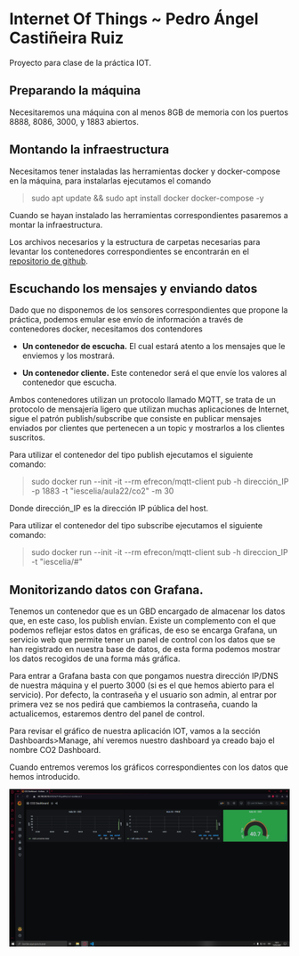 # Internet Of Things ~ Pedro Ángel Castiñeira Ruiz

Proyecto para clase de la práctica IOT.

## Preparando la máquina

Necesitaremos una máquina con al menos 8GB de memoria con los puertos 8888, 8086, 3000, y 1883 abiertos.

## Montando la infraestructura

Necesitamos tener instaladas las herramientas docker y docker-compose en la máquina, para instalarlas ejecutamos el comando

>sudo apt update && sudo apt install docker docker-compose -y

Cuando se hayan instalado las herramientas correspondientes pasaremos a montar la infraestructura.

Los archivos necesarios y la estructura de carpetas necesarias para levantar los contenedores correspondientes se encontrarán en el [repositorio de github](https://github.com/vaeruiz/iaw-IOT).

## Escuchando los mensajes y enviando datos

Dado que no disponemos de los sensores correspondientes que propone la práctica, podemos emular ese envío de información a través de contenedores docker, necesitamos dos contendores

- **Un contenedor de escucha.** El cual estará atento a los mensajes que le enviemos y los mostrará.

- **Un contenedor cliente.** Este contenedor será el que envíe los valores al contenedor que escucha.

Ambos contenedores utilizan un protocolo llamado MQTT, se trata de un protocolo de mensajería ligero que utilizan muchas aplicaciones de Internet, sigue el patrón publish/subscribe que consiste en publicar mensajes enviados por clientes que pertenecen a un topic y mostrarlos a los clientes suscritos.

Para utilizar el contenedor del tipo publish ejecutamos el siguiente comando:

>sudo docker run --init -it --rm efrecon/mqtt-client pub -h dirección_IP -p 1883 -t "iescelia/aula22/co2" -m 30

Donde dirección_IP es la dirección IP pública del host.

Para utilizar el contenedor del tipo subscribe ejecutamos el siguiente comando:

>sudo docker run --init -it --rm efrecon/mqtt-client sub -h direccion_IP -t "iescelia/#"

## Monitorizando datos con Grafana.

Tenemos un contenedor que es un GBD encargado de almacenar los datos que, en este caso, los publish envían. Existe un complemento con el que podemos reflejar estos datos en gráficas, de eso se encarga Grafana, un servicio web que permite tener un panel de control con los datos que se han registrado en nuestra base de datos, de esta forma podemos mostrar los datos recogidos de una forma más gráfica.

Para entrar a Grafana basta con que pongamos nuestra dirección IP/DNS de nuestra máquina y el puerto 3000 (si es el que hemos abierto para el servicio). Por defecto, la contraseña y el usuario son admin, al entrar por primera vez se nos pedirá que cambiemos la contraseña, cuando la actualicemos, estaremos dentro del panel de control.

Para revisar el gráfico de nuestra aplicación IOT, vamos a la sección Dashboards>Manage, ahí veremos nuestro dashboard ya creado bajo el nombre CO2 Dashboard.

Cuando entremos veremos los gráficos correspondientes con los datos que hemos introducido.

![Captura de demostración](/imagenes/captura1.png)